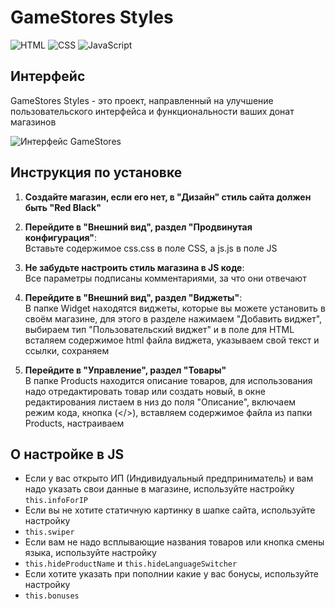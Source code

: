 # GameStores Styles

![HTML](https://img.shields.io/badge/HTML-5-orange) ![CSS](https://img.shields.io/badge/CSS-3-blue) ![JavaScript](https://img.shields.io/badge/JavaScript-ES6-yellow)

## Интерфейс

GameStores Styles - это проект, направленный на улучшение пользовательского интерфейса и функциональности ваших донат магазинов

![Интерфейс GameStores](https://i.postimg.cc/GpCRbDFt/1111111.png)   

## Инструкция по установке

1. **Создайте магазин, если его нет, в "Дизайн" стиль сайта должен быть "Red Black"**
2. **Перейдите в "Внешний вид", раздел "Продвинутая конфигурация"**:   
   Вставьте содержимое css.css в поле CSS, а js.js в поле JS
3. **Не забудьте настроить стиль магазина в JS коде**:   
   Все параметры подписаны комментариями, за что они отвечают
5. **Перейдите в "Внешний вид", раздел "Виджеты"**:   
   В папке Widget находятся виджеты, которые вы можете установить в своём магазине, для этого в разделе нажимаем "Добавить виджет", выбираем тип "Пользовательский виджет" и в поле для HTML всталяем содержимое html файла виджета, указываем свой текст и ссылки, сохраняем

6. **Перейдите в "Управление", раздел "Товары"**   
   В папке Products находится описание товаров, для использования надо отредактировать товар или создать новый, в окне редактирования листаем в низ до поля "Описание", включаем режим кода, кнопка (</>), вставляем содержимое файла из папки Products, настраиваем

## О настройке в JS
- Если у вас открыто ИП (Индивидуальный предприниматель) и вам надо указать свои данные в магазине, используйте настройку   `this.infoForIP`
- Если вы не хотите статичную картинку в шапке сайта, используйте настройку
- `this.swiper`
- Если вам не надо всплывающие названия товаров или кнопка смены языка, используйте настройку
- `this.hideProductName` и `this.hideLanguageSwitcher`
- Если хотите указать при пополнии какие у вас бонусы, используйте настройку
- `this.bonuses`
